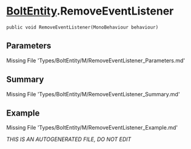 # [BoltEntity](Types/BoltEntity.md).RemoveEventListener
`public void RemoveEventListener(MonoBehaviour behaviour)`
## Parameters
Missing File 'Types/BoltEntity/M/RemoveEventListener_Parameters.md'
## Summary
Missing File 'Types/BoltEntity/M/RemoveEventListener_Summary.md'
## Example
Missing File 'Types/BoltEntity/M/RemoveEventListener_Example.md'

*THIS IS AN AUTOGENERATED FILE, DO NOT EDIT*
